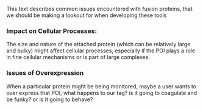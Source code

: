 This text describes common issues encountered with fusion proteins, that we should be making a lookout for when developing these tools

### Impact on Cellular Processes: 
The size and nature of the attached protein (which can be relatively large and bulky) might affect cellular processes, especially if the POI plays a role in fine cellular mechanisms or is part of large complexes.

### Issues of Overexpression
When a particular protein might be being monitored, maybe a user wants to over express that POI, what happens to our tag? is it going to coagulate and be funky? or is it going to behave?
